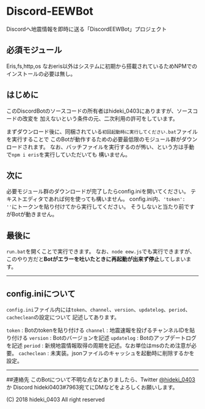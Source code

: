 # Discord-EEWBot
Discordへ地震情報を即時に送る「DiscordEEWBot」プロジェクト

## 必須モジュール
Eris,fs,http,os
なおeris以外はシステムに初期から搭載されているためNPMでのインストールの必要は無し。

## はじめに
このDiscordBotのソースコードの所有者はhideki_0403にありますが、ソースコードの改変を
加えないという条件の元、二次利用の許可をしています。

まずダウンロード後に、同梱されている`初回起動時に実行してください.bat`ファイルを実行することで
このBotが動作するための必要最低限のモジュール群がダウンロードされます。
なお、バッチファイルを実行するのが怖い、という方は手動で`npm i eris`を実行していただいても
構いません。

## 次に
必要モジュール群のダウンロードが完了したらconfig.iniを開いてください。
テキストエディタであれば何を使っても構いません。
config.ini内、`'token': ''`にトークンを貼り付けてから実行してください。
そうしないと当たり前ですがBotが動きません。

## 最後に
`run.bat`を開くことで実行できます。
なお、`node eew.js`でも実行できますが、このやり方だと**Botがエラーを吐いたときに再起動が出来ず停止**してしまいます。

***
## config.iniについて
`config.ini`ファイル内には`token`、`channel`、`version`、`updatelog`、`period`、`cacheclean`の設定について
記述してあります。

`token` : Botのtokenを貼り付ける
`channel` : 地震速報を投げるチャンネルIDを貼り付ける
`version` : Botのバージョンを記述
`updatelog` : Botのアップデートログを記述
`period` : 新規地震情報取得の周期を記述。なお単位はmsのため注意が必要。
`cacheclean` : 未実装。jsonファイルのキャッシュを起動時に削除するかを設定。

***
##連絡先
このBotについて不明な点などありましたら、Twitter [@hideki_0403](https://twitter.com/hideki_0403/)か
Discord hideki0403#7963宛てにDMなどをよろしくお願いします。


(C) 2018 hideki_0403 All right reserved
